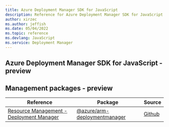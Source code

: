 ```yaml
---
title: Azure Deployment Manager SDK for JavaScript
description: Reference for Azure Deployment Manager SDK for JavaScript
author: xirzec
ms.author: jeffish
ms.date: 05/04/2022
ms.topic: reference
ms.devlang: JavaScript
ms.service: Deployment Manager
---
```

## Azure Deployment Manager SDK for JavaScript - preview
## Management packages - preview
| Reference | Package | Source |
|---|---|---|
|[Resource Management - Deployment Manager](javascript/api/overview/azure/arm-deploymentmanager-readme)|[@azure/arm-deploymentmanager](https://www.npmjs.com/package/@azure/arm-deploymentmanager)|[Github](https://github.com/Azure/azure-sdk-for-js/blob/main/sdk/deploymentmanager/arm-deploymentmanager)|

